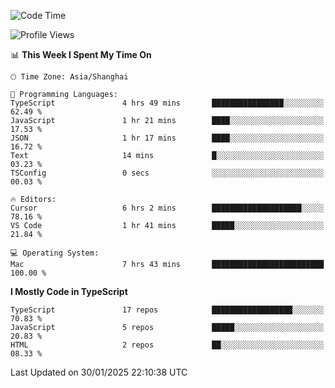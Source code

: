 <!--START_SECTION:waka-->
![Code Time](http://img.shields.io/badge/Code%20Time-7%2C266%20hrs%201%20min-blue)

![Profile Views](http://img.shields.io/badge/Profile%20Views-0-blue)

📊 **This Week I Spent My Time On** 

```text
🕑︎ Time Zone: Asia/Shanghai

💬 Programming Languages: 
TypeScript               4 hrs 49 mins       ████████████████░░░░░░░░░   62.49 % 
JavaScript               1 hr 21 mins        ████░░░░░░░░░░░░░░░░░░░░░   17.53 % 
JSON                     1 hr 17 mins        ████░░░░░░░░░░░░░░░░░░░░░   16.72 % 
Text                     14 mins             █░░░░░░░░░░░░░░░░░░░░░░░░   03.23 % 
TSConfig                 0 secs              ░░░░░░░░░░░░░░░░░░░░░░░░░   00.03 % 

🔥 Editors: 
Cursor                   6 hrs 2 mins        ████████████████████░░░░░   78.16 % 
VS Code                  1 hr 41 mins        █████░░░░░░░░░░░░░░░░░░░░   21.84 % 

💻 Operating System: 
Mac                      7 hrs 43 mins       █████████████████████████   100.00 % 
```

**I Mostly Code in TypeScript** 

```text
TypeScript               17 repos            ██████████████████░░░░░░░   70.83 % 
JavaScript               5 repos             █████░░░░░░░░░░░░░░░░░░░░   20.83 % 
HTML                     2 repos             ██░░░░░░░░░░░░░░░░░░░░░░░   08.33 % 
```




 Last Updated on 30/01/2025 22:10:38 UTC
<!--END_SECTION:waka-->
